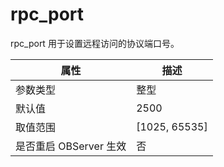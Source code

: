 rpc_port 
=============================

rpc_port 用于设置远程访问的协议端口号。


|      **属性**      |     **描述**      |
|------------------|-----------------|
| 参数类型             | 整型              |
| 默认值              | 2500            |
| 取值范围             | \[1025, 65535\] |
| 是否重启 OBServer 生效 | 否               |


